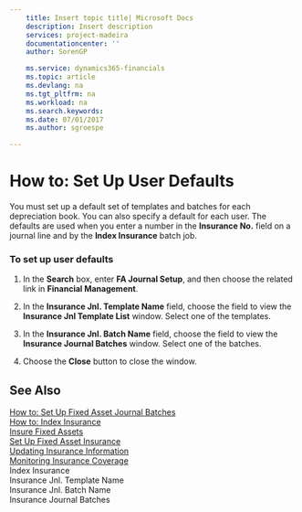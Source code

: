 ```yaml
---
    title: Insert topic title| Microsoft Docs
    description: Insert description
    services: project-madeira
    documentationcenter: ''
    author: SorenGP

    ms.service: dynamics365-financials
    ms.topic: article
    ms.devlang: na
    ms.tgt_pltfrm: na
    ms.workload: na
    ms.search.keywords:
    ms.date: 07/01/2017
    ms.author: sgroespe

---
```

# How to: Set Up User Defaults
You must set up a default set of templates and batches for each depreciation book. You can also specify a default for each user. The defaults are used when you enter a number in the **Insurance No.** field on a journal line and by the **Index Insurance** batch job.  
  
### To set up user defaults  
  
1.  In the **Search** box, enter **FA Journal Setup**, and then choose the related link in **Financial Management**.  
  
2.  In the **Insurance Jnl. Template Name** field, choose the field to view the **Insurance Jnl Template List** window. Select one of the templates.  
  
3.  In the **Insurance Jnl. Batch Name** field, choose the field to view the **Insurance Journal Batches** window. Select one of the batches.  
  
4.  Choose the **Close** button to close the window.  
  
## See Also  
 [How to: Set Up Fixed Asset Journal Batches](../how-to-set-up-fixed-asset-journal-batches.md)   
 [How to: Index Insurance](../how-to-index-insurance.md)   
 [Insure Fixed Assets](../insure-fixed-assets.md)   
 [Set Up Fixed Asset Insurance](../set-up-fixed-asset-insurance.md)   
 [Updating Insurance Information](../updating-insurance-information.md)   
 [Monitoring Insurance Coverage](../monitoring-insurance-coverage.md)   
 Index Insurance   
 Insurance Jnl. Template Name   
 Insurance Jnl. Batch Name   
 Insurance Journal Batches